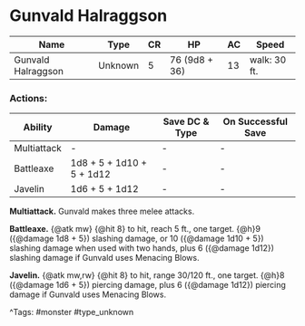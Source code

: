 # Gunvald Halraggson

| Name | Type | CR | HP | AC | Speed |
|------|------|----|----|----|-------|
| Gunvald Halraggson | Unknown | 5 | 76 (9d8 + 36) | 13 | walk: 30 ft. |

### Actions:

| Ability | Damage | Save DC & Type | On Successful Save |
|---------|--------|----------------|--------------------|
| Multiattack | - | - | - |
| Battleaxe | 1d8 + 5 + 1d10 + 5 + 1d12 | - | - |
| Javelin | 1d6 + 5 + 1d12 | - | - |


**Multiattack.** Gunvald makes three melee attacks.

**Battleaxe.** {@atk mw} {@hit 8} to hit, reach 5 ft., one target. {@h}9 ({@damage 1d8 + 5}) slashing damage, or 10 ({@damage 1d10 + 5}) slashing damage when used with two hands, plus 6 ({@damage 1d12}) slashing damage if Gunvald uses Menacing Blows.

**Javelin.** {@atk mw,rw} {@hit 8} to hit, range 30/120 ft., one target. {@h}8 ({@damage 1d6 + 5}) piercing damage, plus 6 ({@damage 1d12}) piercing damage if Gunvald uses Menacing Blows.

^Tags: #monster #type_unknown